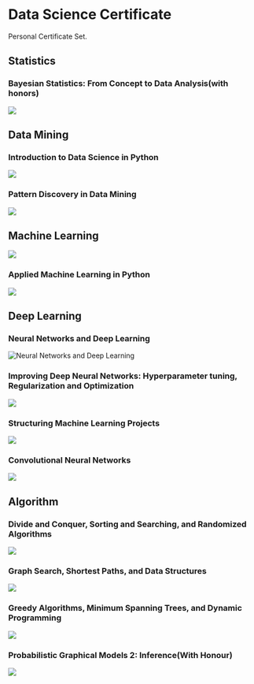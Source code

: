 # Data Science Certificate
Personal Certificate Set.

## Statistics

### Bayesian Statistics: From Concept to Data Analysis(with honors)

![](ceretificates/bayes.png)

## Data Mining

### Introduction to Data Science in Python

![](ceretificates/ds101.png)

### Pattern Discovery in Data Mining

![](ceretificates/pddm.png)

## Machine Learning

![](ceretificates/ml.png)

### Applied Machine Learning in Python

![](ceretificates/applied_ml.png)

## Deep Learning

### Neural Networks and Deep Learning

![Neural Networks and Deep Learning](ceretificates/dl1.png)

### Improving Deep Neural Networks: Hyperparameter tuning, Regularization and Optimization

![](ceretificates/dl2.png)

### Structuring Machine Learning Projects

![](ceretificates/dl3.png)

### Convolutional Neural Networks

![](ceretificates/cnn.png)

## Algorithm

### Divide and Conquer, Sorting and Searching, and Randomized Algorithms

![](ceretificates/Algorithm1.png)

### Graph Search, Shortest Paths, and Data Structures

![](ceretificates/Algorithm2.png)

### Greedy Algorithms, Minimum Spanning Trees, and Dynamic Programming

![](ceretificates/Algorithm3.png)

### Probabilistic Graphical Models 2: Inference(With Honour)

![](ceretificates/PGM2.png)
